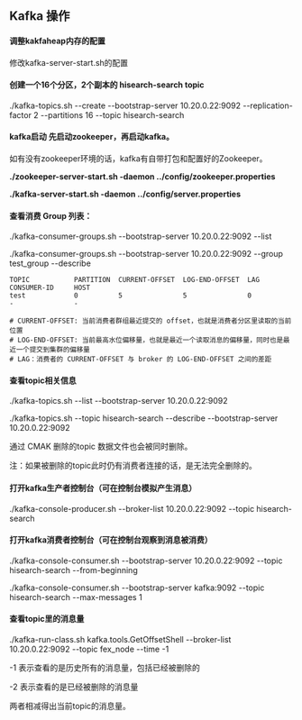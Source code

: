 ## Kafka 操作

#### 调整kakfaheap内存的配置

修改kafka-server-start.sh的配置

 

#### 创建一个16个分区，2个副本的 hisearch-search topic

./kafka-topics.sh --create --bootstrap-server 10.20.0.22:9092 --replication-factor 2 --partitions 16 --topic hisearch-search

 

#### kafka启动 先启动zookeeper，再启动kafka。

如有没有zookeeper环境的话，kafka有自带打包和配置好的Zookeeper。

**./zookeeper-server-start.sh -daemon ../config/zookeeper.properties**

**./kafka-server-start.sh -daemon ../config/server.properties**



#### 查看消费 Group 列表：

./kafka-consumer-groups.sh --bootstrap-server 10.20.0.22:9092 --list

./kafka-consumer-groups.sh --bootstrap-server 10.20.0.22:9092 --group test_group --describe 

```
TOPIC           PARTITION  CURRENT-OFFSET  LOG-END-OFFSET  LAG             CONSUMER-ID     HOST 
test            0          5               5               0               -               -              
 
# CURRENT-OFFSET: 当前消费者群组最近提交的 offset，也就是消费者分区里读取的当前位置
# LOG-END-OFFSET: 当前最高水位偏移量，也就是最近一个读取消息的偏移量，同时也是最近一个提交到集群的偏移量
# LAG：消费者的 CURRENT-OFFSET 与 broker 的 LOG-END-OFFSET 之间的差距
```



#### 查看topic相关信息

./kafka-topics.sh --list --bootstrap-server 10.20.0.22:9092

./kafka-topics.sh --topic hisearch-search --describe --bootstrap-server 10.20.0.22:9092

通过 CMAK 删除的topic 数据文件也会被同时删除。 

注：如果被删除的topic此时仍有消费者连接的话，是无法完全删除的。

 

#### 打开kafka生产者控制台（可在控制台模拟产生消息）

./kafka-console-producer.sh --broker-list 10.20.0.22:9092 --topic hisearch-search

 

#### 打开kafka消费者控制台（可在控制台观察到消息被消费）

./kafka-console-consumer.sh --bootstrap-server 10.20.0.22:9092 --topic hisearch-search --from-beginning

./kafka-console-consumer.sh --bootstrap-server kafka:9092 --topic hisearch-search --max-messages 1



 

#### 查看topic里的消息量

./kafka-run-class.sh kafka.tools.GetOffsetShell --broker-list 10.20.0.22:9092 --topic fex_node --time -1

-1 表示查看的是历史所有的消息量，包括已经被删除的

-2 表示查看的是已经被删除的消息量

两者相减得出当前topic的消息量。

